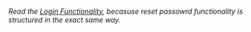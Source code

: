 
###### Read the [Login Functionality](LoginFeature.md), becasuse reset passowrd functionality is structured in the exact same way.

